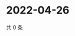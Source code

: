 # 2022-04-26

共 0 条

<!-- BEGIN WEIBO -->
<!-- 最后更新时间 Tue Apr 26 2022 17:14:00 GMT+0800 (China Standard Time) -->

<!-- END WEIBO -->
